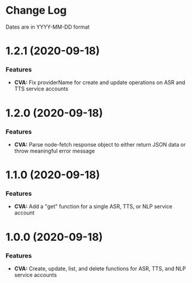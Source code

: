 # Change Log

Dates are in YYYY-MM-DD format


# 1.2.1 (2020-09-18)

### Features

* **CVA:** Fix providerName for create and update operations on ASR and TTS service accounts


# 1.2.0 (2020-09-18)

### Features

* **CVA:** Parse node-fetch response object to either return JSON data or throw meaningful error message



# 1.1.0 (2020-09-18)

### Features

* **CVA:** Add a "get" function for a single ASR, TTS, or NLP service account



# 1.0.0 (2020-09-18)

### Features

* **CVA:** Create, update, list, and delete functions for ASR, TTS, and NLP service accounts

